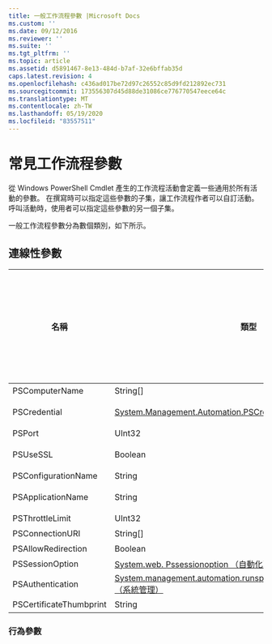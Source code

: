 ```yaml
---
title: 一般工作流程參數 |Microsoft Docs
ms.custom: ''
ms.date: 09/12/2016
ms.reviewer: ''
ms.suite: ''
ms.tgt_pltfrm: ''
ms.topic: article
ms.assetid: d5891467-8e13-484d-b7af-32e6bffab35d
caps.latest.revision: 4
ms.openlocfilehash: c436ad017be72d97c26552c85d9fd212892ec731
ms.sourcegitcommit: 173556307d45d88de31086ce776770547eece64c
ms.translationtype: MT
ms.contentlocale: zh-TW
ms.lasthandoff: 05/19/2020
ms.locfileid: "83557511"
---
```

# <a name="common-workflow-parameters"></a>常見工作流程參數

從 Windows PowerShell Cmdlet 產生的工作流程活動會定義一些通用於所有活動的參數。 在撰寫時可以指定這些參數的子集，讓工作流程作者可以自訂活動。 呼叫活動時，使用者可以指定這些參數的另一個子集。

一般工作流程參數分為數個類別，如下所示。

## <a name="connectivity-parameters"></a>連線性參數

|名稱|類型|描述|使用者可以在執行時間時指定嗎？|在撰寫時可以由工作流程作者指定嗎？|可由工作流程作者在具現化時指定嗎？|
|----------|----------|-----------------|-----------------------------------------------------|------------------------------------------------------------|-----------------------------------------------------------|
|PSComputerName|String[]|要啟動作業的電腦名稱稱清單。|是|是|是|
|PSCredential|[System.Management.Automation.PSCredential](/dotnet/api/System.Management.Automation.PSCredential)|用來登入 PSComputerName 參數所指定之電腦的驗證認證。 只有在指定 PSComputerName 時，此參數才有效。|是|是|是|
|PSPort|UInt32|要用來執行工作流程的埠。|是|是|是|
|PSUseSSL|Boolean|使用安全通訊端層（SSL）通訊協定來建立遠端電腦的安全連線，以執行工作流程。|是|是|是|
|PSConfigurationName|String|用來執行工作流程的會話設定。|是|是|是|
|PSApplicationName|String|工作流程執行之連接 URI 的應用程式名稱部分。 只有當您不使用 ConnectionURI 參數時，才使用此參數。|是|是|是|
|PSThrottleLimit|UInt32|可建立來執行工作流程的最大並行連接數目。|是|TBD|是|
|PSConnectionURI|String[]|完整 Uri 陣列，指定用來執行工作流程之互動式會話的端點。|是|是|是|
|PSAllowRedirection|Boolean|指定是否允許將這個連接重新導向至替代 URI，以執行工作流程。|是|是|是|
|PSSessionOption|[System.web. Pssessionoption （自動化）](/dotnet/api/System.Management.Automation.Remoting.PSSessionOption)|用於執行工作流程之會話的 Advanced 選項。|是|是|是|
|PSAuthentication|[System.management.automation.runspaces.authenticationmechanism （系統管理）](/dotnet/api/System.Management.Automation.Runspaces.AuthenticationMechanism)|[System.management.automation.runspaces.authenticationmechanism](/dotnet/api/System.Management.Automation.Runspaces.AuthenticationMechanism)列舉的值，指定用來驗證使用者認證的驗證機制（authentication）。|是|是|是|
|PSCertificateThumbprint|String|具有執行工作流程許可權之使用者帳戶的數位公開金鑰憑證（X509）。|是|是|是|

### <a name="behavior-parameters"></a>行為參數
